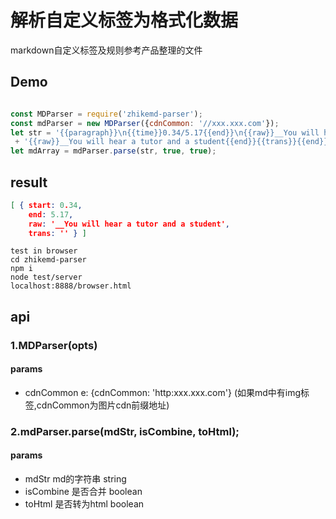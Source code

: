 # 解析自定义标签为格式化数据

markdown自定义标签及规则参考产品整理的文件

## Demo

```js

const MDParser = require('zhikemd-parser');
const mdParser = new MDParser({cdnCommon: '//xxx.xxx.com'});
let str = '{{paragraph}}\n{{time}}0.34/5.17{{end}}\n{{raw}}__You will hear a tutor and a student{{end}}'
 + '{{raw}}__You will hear a tutor and a student{{end}}{{trans}}{{end}}{{raw}}__You will hear a tutor and a student{{end}}{{end}}';
let mdArray = mdParser.parse(str, true, true);

```

## result 
```json
[ { start: 0.34,
    end: 5.17,
    raw: '__You will hear a tutor and a student',
    trans: '' } ]

```

```
test in browser 
cd zhikemd-parser 
npm i 
node test/server
localhost:8888/browser.html
```
## api

### 1.MDParser(opts)
#### params 

+ cdnCommon e: {cdnCommon: 'http:xxx.xxx.com'} (如果md中有img标签,cdnCommon为图片cdn前缀地址)


### 2.mdParser.parse(mdStr, isCombine, toHtml);

#### params

+ mdStr md的字符串   string
+ isCombine 是否合并  boolean
+ toHtml 是否转为html boolean 





